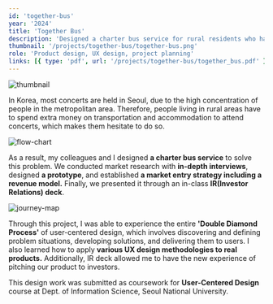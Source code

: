 ```yaml
---
id: 'together-bus'
year: '2024'
title: 'Together Bus'
description: 'Designed a charter bus service for rural residents who have trouble getting to concerts in Seoul'
thumbnail: '/projects/together-bus/together-bus.png'
role: 'Product design, UX design, project planning'
links: [{ type: 'pdf', url: '/projects/together-bus/together_bus.pdf' }]
---
```


![thumbnail](/projects/together-bus/together-bus.png)

In Korea, most concerts are held in Seoul, due to the high concentration of people in the metropolitan area. Therefore, people living in rural areas have to spend extra money on transportation and accommodation to attend concerts, which makes them hesitate to do so.

![flow-chart](/projects/together-bus/together-bus-flow-chart.png)

As a result, my colleagues and I designed **a charter bus service** to solve this problem. We conducted market research with **in-depth interviews**, designed **a prototype**, and established **a market entry strategy including a revenue model.** Finally, we presented it through an in-class **IR(Investor Relations) deck**.

![journey-map](/projects/together-bus/journey-map.png)

Through this project, I was able to experience the entire **'Double Diamond Process'** of user-centered design, which involves discovering and defining problem situations, developing solutions, and delivering them to users. I also learned how to apply **various UX design methodologies to real products.** Additionally, IR deck allowed me to have the new experience of pitching our product to investors.

This design work was submitted as coursework for **User-Centered Design** course at Dept. of Information Science, Seoul National University.
